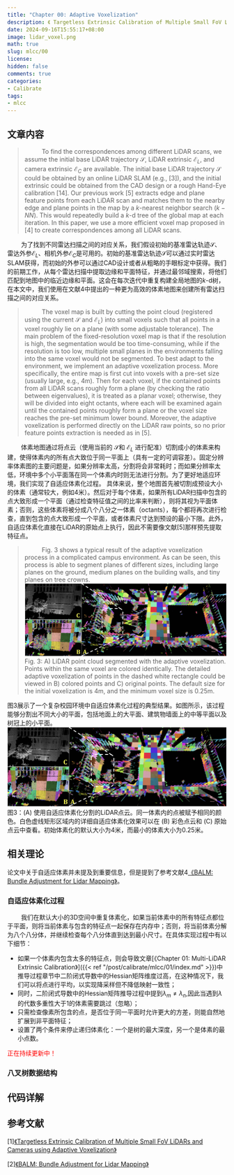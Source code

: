 ```yaml
---
title: "Chapter 00: Adaptive Voxelization"
description: 《 Targetless Extrinsic Calibration of Multiple Small FoV LiDARs and Cameras using Adaptive Voxelization》解读系列。
date: 2024-09-16T15:55:17+08:00
image: lidar_voxel.png
math: true
slug: mlcc/00
license: 
hidden: false
comments: true
categories:
- Calibrate
tags:
- mlcc
---
```

## 文章内容
>&nbsp;&nbsp;&nbsp;&nbsp;&nbsp;&nbsp;&nbsp;&nbsp;&nbsp;&nbsp;To find the correspondences among different LiDAR scans, we assume the initial base LiDAR trajectory $\mathcal{S}$, LiDAR extrinsic $\mathcal{E}_L$, and camera extrinsic $\mathcal{E}_C$ are available. The initial base LiDAR trajectory $\mathcal{S}$ could be obtained by an online LiDAR SLAM (e.g., [3]), and the initial extrinsic could be obtained from the CAD design or a rough Hand-Eye calibration [14].
Our previous work [5] extracts edge and plane feature points from each LiDAR scan and matches them to the nearby edge and plane points in the map by a $k$-nearest neighbor search ($k-NN$). This would repeatedly build a $k$-d tree of the global map at each iteration. In this paper, we use a more efficient voxel map proposed in [4] to create correspondences among all LiDAR scans.

&nbsp;&nbsp;&nbsp;&nbsp;&nbsp;&nbsp;&nbsp;&nbsp;为了找到不同雷达扫描之间的对应关系，我们假设初始的基准雷达轨迹$\mathcal{S}$、雷达外参$\mathcal{E}_L$、相机外参$\mathcal{E}_C$是可用的。初始的基准雷达轨迹$\mathcal{S}$可以通过实时雷达SLAM获得，而初始的外参可以通过CAD设计或者从粗略的手眼标定中获得。我们的前期工作，从每个雷达扫描中提取边缘和平面特征，并通过最邻域搜索，将他们匹配到地图中的临近边缘和平面。这会在每次迭代中重复构建全局地图的$k$-d树，在本文中，我们使用在文献4中提出的一种更为高效的体素地图来创建所有雷达扫描之间的对应关系。

>&nbsp;&nbsp;&nbsp;&nbsp;&nbsp;&nbsp;&nbsp;&nbsp;&nbsp;&nbsp;The voxel map is built by cutting the point cloud (registered using the current $\mathcal{S}$ and $\mathcal{E}_L$) into small voxels such that all points in a voxel roughly lie on a plane (with some adjustable tolerance). The main problem of the fixed-resolution voxel map is that if the resolution is high, the segmentation would be too time-consuming, while if the resolution is too low, multiple small planes in the environments falling into the same voxel would not be segmented. To best adapt to the environment, we implement an adaptive voxelization process. More specifically, the entire map is first cut into voxels with a pre-set size (usually large, e.g., 4m). Then for each voxel, if the contained points from all LiDAR scans roughly form a plane (by checking the ratio between eigenvalues), it is treated as a planar voxel; otherwise, they will be divided into eight octants, where each will be examined again until the contained points roughly form a plane or the voxel size reaches the pre-set minimum lower bound. Moreover, the adaptive voxelization is performed directly on the LiDAR raw points, so no prior feature points extraction is needed as in [5].

&nbsp;&nbsp;&nbsp;&nbsp;&nbsp;&nbsp;&nbsp;&nbsp;体素地图通过将点云（使用当前的 $\mathcal{S}$和 $\mathcal{E}_L$ 进行配准）切割成小的体素来构建，使得体素内的所有点大致位于同一平面上（具有一定的可调容差）。固定分辨率体素图的主要问题是，如果分辨率太高，分割将会非常耗时；而如果分辨率太低，环境中多个小平面落在同一个体素内时则无法进行分割。为了更好地适应环境，我们实现了自适应体素化过程。
具体来说，整个地图首先被切割成预设大小的体素（通常较大，例如4米）。然后对于每个体素，如果所有LiDAR扫描中包含的点大致形成一个平面（通过检查特征值之间的比率来判断），则将其视为平面体素；否则，这些体素将被分成八个八分之一体素（octants），每个都将再次进行检查，直到包含的点大致形成一个平面，或者体素尺寸达到预设的最小下限。此外，自适应体素化直接在LiDAR的原始点上执行，因此不需要像文献[5]那样预先提取特征点。

>&nbsp;&nbsp;&nbsp;&nbsp;&nbsp;&nbsp;&nbsp;&nbsp;&nbsp;&nbsp;Fig. 3 shows a typical result of the adaptive voxelization process in a complicated campus environment. As can be seen, this process is able to segment planes of different sizes, including large planes on the ground, medium planes on the building walls, and tiny planes on tree crowns.
![图3](adaptive_voxelization.png)
Fig. 3: A) LiDAR point cloud segmented with the adaptive voxelization. Points within the same voxel are colored identically. The detailed adaptive voxelization of points in the dashed white rectangle could be viewed in B) colored points and C) original points. The default size for the initial voxelization is 4m, and the minimum voxel size is 0.25m.


图3展示了一个复杂校园环境中自适应体素化过程的典型结果。如图所示，该过程能够分割出不同大小的平面，包括地面上的大平面、建筑物墙面上的中等平面以及树冠上的小平面。
![图3](adaptive_voxelization.png)
图3：(A) 使用自适应体素化分割的LiDAR点云。同一体素内的点被赋予相同的颜色。白色虚线矩形区域内的详细自适应体素化效果可以在 (B) 彩色点云和 (C) 原始点云中查看。初始体素化的默认大小为4米，而最小的体素大小为0.25米。

## 相关理论
论文中关于自适应体素并未提及到重要信息，但是提到了参考文献4[《BALM: Bundle Adjustment for Lidar Mapping》](https://www.arxiv.org/pdf/2010.08215)。
### 自适应体素化过程
&nbsp;&nbsp;&nbsp;&nbsp;&nbsp;&nbsp;&nbsp;&nbsp;我们在默认大小的3D空间中重复体素化，如果当前体素中的所有特征点都位于平面，则将当前体素与包含的特征点一起保存在内存中；否则，将当前体素分解为八个八分体，并继续检查每个八分体直到达到最小尺寸。在具体实现过程中有以下细节：
- 如果一个体素内包含太多的特征点，则会导致文章[《Chapter 01: Multi-LiDAR Extrinsic Calibration》]({{< ref "/post/calibrate/mlcc/01/index.md" >}})中推导过程章节中二阶闭式导数中的Hessian矩阵维度过高，在这种情况下，我们可以将点进行平均，以实现降采样但不降低映射一致性；
- 同时，二阶闭式导数中的Hessian矩阵推导过程中提到$\lambda_m\ne\lambda_n$,因此当遇到$\lambda$的代数多重性大于1的体素需要跳过（忽略）；
- 只需检查像素所包含的点，是否位于同一平面时允许更大的方差，则能自然地扩展到非平面特征；
- 设置了两个条件来停止递归体素化：一个是树的最大深度，另一个是体素的最小点数。

<span style="color:red">正在持续更新中！</span>
### 八叉树数据结构

## 代码详解
## 参考文献
[1][《Targetless Extrinsic Calibration of Multiple Small FoV LiDARs and Cameras using Adaptive Voxelization》](https://arxiv.org/pdf/2109.06550)

[2][《BALM: Bundle Adjustment for Lidar Mapping》](https://www.arxiv.org/pdf/2010.08215)